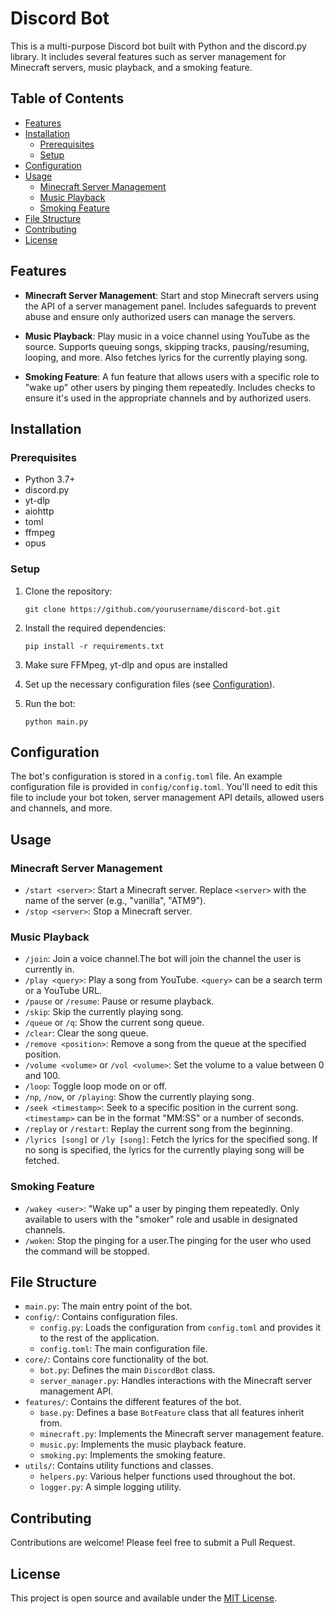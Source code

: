 # Discord Bot

This is a multi-purpose Discord bot built with Python and the discord.py library. It includes several features such as server management for Minecraft servers, music playback, and a smoking feature. 

## Table of Contents
- [Features](#features)
- [Installation](#installation)
  - [Prerequisites](#prerequisites)
  - [Setup](#setup)
- [Configuration](#configuration)
- [Usage](#usage)
  - [Minecraft Server Management](#minecraft-server-management)
  - [Music Playback](#music-playback) 
  - [Smoking Feature](#smoking-feature)
- [File Structure](#file-structure)
- [Contributing](#contributing)
- [License](#license)

## Features

- **Minecraft Server Management**: Start and stop Minecraft servers using the API of a server management panel. Includes safeguards to prevent abuse and ensure only authorized users can manage the servers.

- **Music Playback**: Play music in a voice channel using YouTube as the source. Supports queuing songs, skipping tracks, pausing/resuming, looping, and more. Also fetches lyrics for the currently playing song.

- **Smoking Feature**: A fun feature that allows users with a specific role to "wake up" other users by pinging them repeatedly. Includes checks to ensure it's used in the appropriate channels and by authorized users.

## Installation

### Prerequisites 

- Python 3.7+
- discord.py 
- yt-dlp
- aiohttp
- toml
- ffmpeg
- opus

### Setup

1. Clone the repository:
   ```
   git clone https://github.com/yourusername/discord-bot.git
   ```

2. Install the required dependencies:
   ```
   pip install -r requirements.txt
   ```

3. Make sure FFMpeg, yt-dlp and opus are installed

4. Set up the necessary configuration files (see [Configuration](#configuration)).

5. Run the bot:
   ```
   python main.py
   ```

## Configuration

The bot's configuration is stored in a `config.toml` file. An example configuration file is provided in `config/config.toml`. You'll need to edit this file to include your bot token, server management API details, allowed users and channels, and more.

## Usage

### Minecraft Server Management

- `/start <server>`: Start a Minecraft server. Replace `<server>` with the name of the server (e.g., "vanilla", "ATM9").
- `/stop <server>`: Stop a Minecraft server.

### Music Playback

- `/join`: Join a voice channel.The bot will join the channel the user is currently in.
- `/play <query>`: Play a song from YouTube. `<query>` can be a search term or a YouTube URL.
- `/pause` or `/resume`: Pause or resume playback.
- `/skip`: Skip the currently playing song. 
- `/queue` or `/q`: Show the current song queue.
- `/clear`: Clear the song queue.
- `/remove <position>`: Remove a song from the queue at the specified position.
- `/volume <volume>` or `/vol <volume>`: Set the volume to a value between 0 and 100.
- `/loop`: Toggle loop mode on or off.
- `/np`, `/now`, or `/playing`: Show the currently playing song.
- `/seek <timestamp>`: Seek to a specific position in the current song. `<timestamp>` can be in the format "MM:SS" or a number of seconds.
- `/replay` or `/restart`: Replay the current song from the beginning.
- `/lyrics [song]` or `/ly [song]`: Fetch the lyrics for the specified song. If no song is specified, the lyrics for the currently playing song will be fetched.

### Smoking Feature

- `/wakey <user>`: "Wake up" a user by pinging them repeatedly. Only available to users with the "smoker" role and usable in designated channels.
- `/woken`: Stop the pinging for a user.The pinging for the user who used the command will be stopped.

## File Structure

- `main.py`: The main entry point of the bot.
- `config/`: Contains configuration files.
  - `config.py`: Loads the configuration from `config.toml` and provides it to the rest of the application.
  - `config.toml`: The main configuration file. 
- `core/`: Contains core functionality of the bot.
  - `bot.py`: Defines the main `DiscordBot` class.
  - `server_manager.py`: Handles interactions with the Minecraft server management API.
- `features/`: Contains the different features of the bot.
  - `base.py`: Defines a base `BotFeature` class that all features inherit from.
  - `minecraft.py`: Implements the Minecraft server management feature.
  - `music.py`: Implements the music playback feature.
  - `smoking.py`: Implements the smoking feature.
- `utils/`: Contains utility functions and classes. 
  - `helpers.py`: Various helper functions used throughout the bot.
  - `logger.py`: A simple logging utility.

## Contributing

Contributions are welcome! Please feel free to submit a Pull Request.

## License

This project is open source and available under the [MIT License](LICENSE).